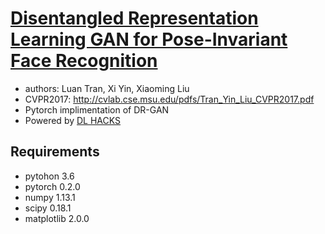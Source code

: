 # [Disentangled Representation Learning GAN for Pose-Invariant Face Recognition](http://cvlab.cse.msu.edu/project-dr-gan.html)

- authors: Luan Tran, Xi Yin, Xiaoming Liu
- CVPR2017: http://cvlab.cse.msu.edu/pdfs/Tran_Yin_Liu_CVPR2017.pdf
- Pytorch implimentation of DR-GAN
- Powered by [DL HACKS](http://deeplearning.jp/hacks/)

## Requirements
- pytohon 3.6
- pytorch 0.2.0
- numpy 1.13.1
- scipy 0.18.1
- matplotlib 2.0.0

